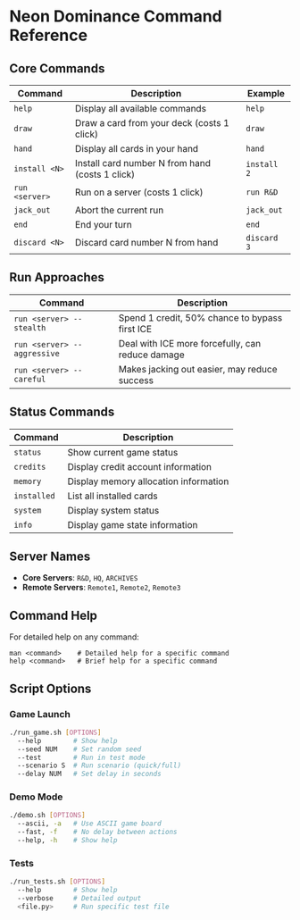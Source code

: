 # Neon Dominance Command Reference

## Core Commands

| Command | Description | Example |
|---------|-------------|---------|
| `help` | Display all available commands | `help` |
| `draw` | Draw a card from your deck (costs 1 click) | `draw` |
| `hand` | Display all cards in your hand | `hand` |
| `install <N>` | Install card number N from hand (costs 1 click) | `install 2` |
| `run <server>` | Run on a server (costs 1 click) | `run R&D` |
| `jack_out` | Abort the current run | `jack_out` |
| `end` | End your turn | `end` |
| `discard <N>` | Discard card number N from hand | `discard 3` |

## Run Approaches

| Command | Description |
|---------|-------------|
| `run <server> --stealth` | Spend 1 credit, 50% chance to bypass first ICE |
| `run <server> --aggressive` | Deal with ICE more forcefully, can reduce damage |
| `run <server> --careful` | Makes jacking out easier, may reduce success |

## Status Commands

| Command | Description |
|---------|-------------|
| `status` | Show current game status |
| `credits` | Display credit account information |
| `memory` | Display memory allocation information |
| `installed` | List all installed cards |
| `system` | Display system status |
| `info` | Display game state information |

## Server Names

- **Core Servers**: `R&D`, `HQ`, `ARCHIVES`
- **Remote Servers**: `Remote1`, `Remote2`, `Remote3`

## Command Help

For detailed help on any command:

```
man <command>    # Detailed help for a specific command
help <command>   # Brief help for a specific command
```

## Script Options

### Game Launch

```bash
./run_game.sh [OPTIONS]
  --help        # Show help
  --seed NUM    # Set random seed
  --test        # Run in test mode
  --scenario S  # Run scenario (quick/full)
  --delay NUM   # Set delay in seconds
```

### Demo Mode

```bash
./demo.sh [OPTIONS]
  --ascii, -a   # Use ASCII game board
  --fast, -f    # No delay between actions
  --help, -h    # Show help
```

### Tests

```bash
./run_tests.sh [OPTIONS]
  --help        # Show help
  --verbose     # Detailed output
  <file.py>     # Run specific test file
``` 